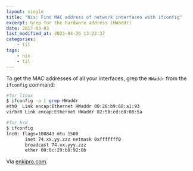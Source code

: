 ```yaml
---
layout: single
title: "Nix: Find MAC address of network interfaces with ifconfig"
excerpt: Grep for the hardware address (HWaddr)
date: 2017-03-03
last_modified_at: 2023-04-26 13:22:37
categories:
    - til
tags:
    - nix
    - til
---
```


To get the MAC addresses of all your interfaces, grep the `HWaddr` from the `ifconfig`
command:

```bash
#for linux
$ ifconfig -a | grep HWaddr
eth0  Link encap:Ethernet HWaddr 00:26:b9:68:a1:93
virbr0 Link encap:Ethernet HWaddr 82:58:ed:e8:08:5a

#for bsd
$ ifconfig
lnc0: flags=108843 mtu 1500
       inet 74.xx.yy.zzz netmask 0xfffffff0
       broadcast 74.xx.yyy.zzz
       ether 00:0c:29:b8:92:8b
```

Via [enkipro.com](https://app.enkipro.com/#/insight/5588a26942a4534d00082acd).
